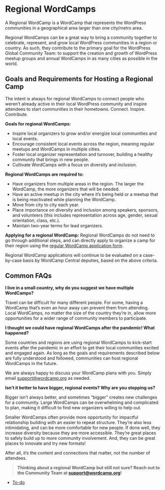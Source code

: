 # Regional WordCamps

A Regional WordCamp is a WordCamp that represents the WordPress communities in a geographical area larger than one city/metro area.

Regional WordCamps can be a great way to bring a community together to celebrate, represent, and grow local WordPress communities in a region or country. As such, they contribute to the primary goal for the WordPress Global Community Team: to support the creation and growth of WordPress meetup groups and annual WordCamps in as many cities as possible in the world. 

## Goals and Requirements for Hosting a Regional Camp

The intent is always for regional WordCamps to connect people who weren’t already active in their local WordPress community and inspire attendees to start communities in their hometowns. Connect. Inspire. Contribute.

**Goals for regional WordCamps:**

*   Inspire local organizers to grow and/or energize local communities and local events.
*   Encourage consistent local events across the region, meaning regular meetups and WordCamps in multiple cities.
*   Foster local organizer representation and turnover, building a healthy community that brings in new people.
*   Cultivate WordCamps with a focus on diversity and inclusion.

**Regional WordCamps are required to:**

*   Have organizers from multiple areas in the region. The larger the WordCamp, the more organizers that will be needed.
*   Have an active meetup in the city where it’s being held or a meetup that is being reactivated while planning the WordCamp.
*   Move from city to city each year.
*   Place importance on diversity and inclusion among speakers, sponsors, and volunteers (this includes representation across age, gender, sexual orientation, class, etc.).
*   Maintain two-year terms for lead organizers.

**Applying for a regional WordCamp:** Regional WordCamps do not need to go through additional steps, and can directly apply to organize a camp for their region using the [regular WordCamp application form](https://central.wordcamp.org/wordcamp-organizer-application/).

Regional WordCamp applications will continue to be evaluated on a case-by-case basis by WordCamp Central deputies, based on the above criteria.

## Common FAQs

**I live in a small country, why do you suggest we have multiple WordCamps?**

Travel can be difficult for many different people. For some, having a WordCamp that’s even an hour away can prevent them from attending. Local WordCamps, no matter the size of the country they’re in, allow more opportunities for a wider range of community members to participate.

**I thought we could have regional WordCamps after the pandemic! What happened?**

Some countries and regions are using regional WordCamps to kick-start events after the pandemic in an effort to get their local communities excited and engaged again. As long as the goals and requirements described below are fully understood and followed, communities can host regional WordCamps in the future.

We are always happy to discuss your WordCamp plans with you. Simply email [support@wordcamp.org](mailto:support@wordcamp.org) as needed.

**Isn’t it better to have bigger, regional events? Why are you stopping us?**

Bigger isn’t always better, and sometimes “bigger” creates new challenges for a community. Large WordCamps can be overwhelming and complicated to plan, making it difficult to find new organizers willing to help out. 

Smaller WordCamps often provide more opportunity for impactful relationship building with an easier to repeat structure. They’re also less intimidating, and can be more comfortable for new people. If done well, they increase diversity because they are more accessible. They’re great places to safely build up to more community involvement. And, they can be great places to innovate and try new formats!

After all, it’s the content and connections that matter, not the number of attendees.

> **Thinking about a regional WordCamp but still not sure? Reach out to the Community Team at support@wordcamp.org!**

*   [To-do](# "To-do")
